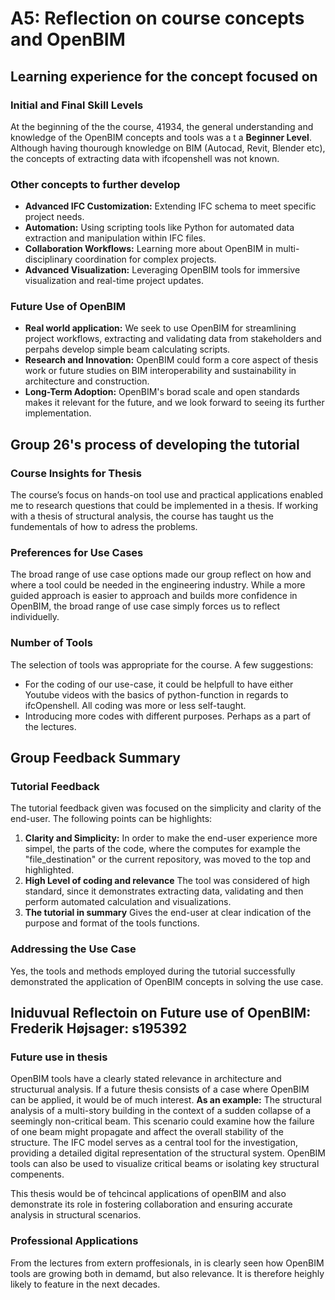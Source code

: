 # A5: Reflection on course concepts and OpenBIM

## Learning experience for the concept focused on

### Initial and Final Skill Levels
At the beginning of the the course, 41934, the general understanding and knowledge of the OpenBIM concepts and tools was a t a **Beginner Level**. Although having thourough knowledge on BIM (Autocad, Revit, Blender etc), the concepts of extracting data with ifcopenshell was not known. 

### Other concepts to further develop
- **Advanced IFC Customization:** Extending IFC schema to meet specific project needs.
- **Automation:** Using scripting tools like Python for automated data extraction and manipulation within IFC files.
- **Collaboration Workflows:** Learning more about OpenBIM in multi-disciplinary coordination for complex projects.
- **Advanced Visualization:** Leveraging OpenBIM tools for immersive visualization and real-time project updates.

### Future Use of OpenBIM
- **Real world application:** We seek to use OpenBIM for streamlining project workflows, extracting and validating data from stakeholders and perpahs develop simple beam calculating scripts.
- **Research and Innovation:** OpenBIM could form a core aspect of thesis work or future studies on BIM interoperability and sustainability in architecture and construction.
- **Long-Term Adoption:** OpenBIM's borad scale and open standards makes it relevant for the future, and we look forward to seeing its further implementation. 

## Group 26's process of developing the tutorial

### Course Insights for Thesis
The course’s focus on hands-on tool use and practical applications enabled me to research questions that could be implemented in a thesis. If working with a thesis of structural analysis, the course has taught us the fundementals of how to adress the problems. 

### Preferences for Use Cases
The broad range of use case options made our group reflect on how and where a tool could be needed in the engineering industry. While a more guided approach is easier to approach and builds more confidence in OpenBIM, the broad range of use case simply forces us to reflect individuelly. 

### Number of Tools
The selection of tools was appropriate for the course. A few suggestions:
- For the coding of our use-case, it could be helpfull to have either Youtube videos with the basics of python-function in regards to ifcOpenshell. All coding was more or less self-taught.
- Introducing more codes with different purposes. Perhaps as a part of the lectures. 

## Group Feedback Summary

### Tutorial Feedback
The tutorial feedback given was focused on the simplicity and clarity of the end-user. The following points can be highlights:
1. **Clarity and Simplicity:** In order to make the end-user experience more simpel, the parts of the code, where the computes for example the "file_destination" or the current repository, was moved to the top and highlighted.
2. **High Level of coding and relevance** The tool was considered of high standard, since it demonstrates extracting data, validating and then perform automated calculation and visualizations. 
3. **The tutorial in summary** Gives the end-user at clear indication of the purpose and format of the tools functions. 

### Addressing the Use Case
Yes, the tools and methods employed during the tutorial successfully demonstrated the application of OpenBIM concepts in solving the use case.

## Iniduvual Reflectoin on Future use of OpenBIM: Frederik Højsager: s195392

### Future use in thesis
OpenBIM tools have a clearly stated relevance in architecture and structurual analysis. If a future thesis consists of a case where OpenBIM can be applied, it would be of much interest. 
**As an example:** The structural analysis of a multi-story building in the context of a sudden collapse of a seemingly non-critical beam. This scenario could examine how the failure of one beam might propagate and affect the overall stability of the structure. The IFC model serves as a central tool for the investigation, providing a detailed digital representation of the structural system. OpenBIM tools can also be used to visualize critical beams or isolating key structural compenents. 

This thesis would be of tehcincal applications of openBIM and also demonstrate its role in fostering collaboration and ensuring accurate analysis in structural scenarios. 

### Professional Applications
From the lectures from extern proffesionals, in is clearly seen how OpenBIM tools are growing both in demamd, but also relevance. It is therefore heighly likely to feature in the next decades. 







